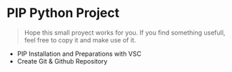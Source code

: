 # **PIP Python Project**

>Hope this small proyect works for you. If you find something usefull, feel free to copy it and make use of it.

- PIP Installation and Preparations with VSC
- Create Git & Github Repository
